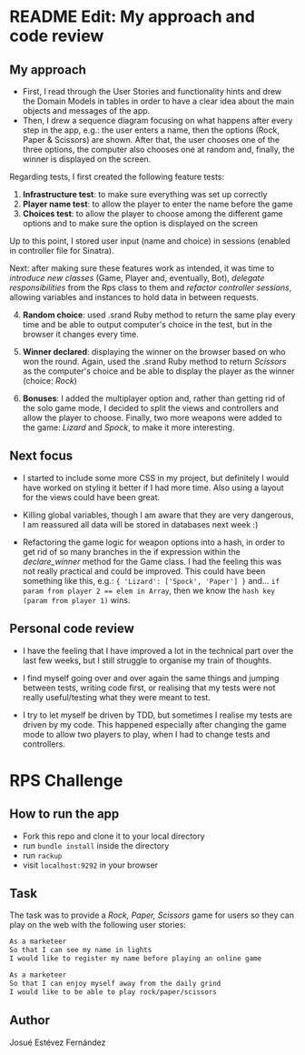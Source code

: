 README Edit: My approach and code review
=================

My approach
------
* First, I read through the User Stories and functionality hints and drew the Domain Models in tables in order to have a clear idea about the main objects and messages of the app.
* Then, I drew a sequence diagram focusing on what happens after every step in the app, e.g.: the user enters a name, then the options (Rock, Paper & Scissors) are shown. After that, the user chooses one of the three options, the computer also chooses one at random and, finally, the winner is displayed on the screen.

Regarding tests, I first created the following feature tests:
1. **Infrastructure test**: to make sure everything was set up correctly
2. **Player name test**: to allow the player to enter the name before the game
3. **Choices test**: to allow the player to choose among the different game options and to make sure the option is displayed on the screen

Up to this point, I stored user input (name and choice) in sessions (enabled in controller file for Sinatra).

Next: after making sure these features work as intended, it was time to *introduce new classes* (Game, Player and, eventually, Bot), *delegate responsibilities* from the Rps class to them and *refactor controller sessions*, allowing variables and instances to hold data in between requests.

4. **Random choice**: used .srand Ruby method to return the same play every time and be able to output computer's choice in the test, but in the browser it changes every time.

5. **Winner declared**: displaying the winner on the browser based on who won the round. Again, used the .srand Ruby method to return *Scissors* as the computer's choice and be able to display the player as the winner (choice: *Rock*)

6. **Bonuses**: I added the multiplayer option and, rather than getting rid of the solo game mode, I decided to split the views and controllers and allow the player to choose. Finally, two more weapons were added to the game: *Lizard* and *Spock*, to make it more interesting.

Next focus
------

* I started to include some more CSS in my project, but definitely I would have worked on styling it better if I had more time. Also using a layout for the views could have been great.

* Killing global variables, though I am aware that they are very dangerous, I am reassured all data will be stored in databases next week :)

* Refactoring the game logic for weapon options into a hash, in order to get rid of so many branches in the if expression within the *declare_winner* method for the Game class. I had the feeling this was not really practical and could be improved. This could have been something like this, e.g.:
```{ 'Lizard': ['Spock', 'Paper'] }``` and... ```if param from player 2 == elem in Array```, then we know the ```hash key (param from player 1)``` wins.

Personal code review
------

* I have the feeling that I have improved a lot in the technical part over the last few weeks, but I still struggle to organise my train of thoughts.

* I find myself going over and over again the same things and jumping between tests, writing code first, or realising that my tests were not really useful/testing what they were meant to test.

* I try to let myself be driven by TDD, but sometimes I realise my tests are driven by my code.
This happened especially after changing the game mode to allow two players to play, when I had to change tests and controllers.

# RPS Challenge

How to run the app
-------

* Fork this repo and clone it to your local directory
* run ```bundle install``` inside the directory
* run ```rackup```
* visit ```localhost:9292``` in your browser

Task
----

The task was to provide a _Rock, Paper, Scissors_ game for users so they can play on the web with the following user stories:

```sh
As a marketeer
So that I can see my name in lights
I would like to register my name before playing an online game

As a marketeer
So that I can enjoy myself away from the daily grind
I would like to be able to play rock/paper/scissors
```

Author
-------

Josué Estévez Fernández
